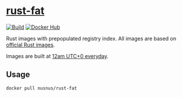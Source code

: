 # [rust-fat](https://github.com/kafji/rust-fat)

[![Build](https://github.com/kafji/noship/workflows/Build/badge.svg)](https://github.com/kafji/noship/actions?query=workflow%3ABuild)
[![Docker Hub](https://img.shields.io/badge/docker-hub-blue)](https://hub.docker.com/r/nusnus/rust-fat)

Rust images with prepopulated registry index. All images are based on [official Rust images](https://hub.docker.com/_/rust).

Images are built at [12am UTC+0 everyday](https://github.com/kafji/rust-fat/blob/master/.github/workflows/build.yml#L4-L5).

## Usage

```
docker pull nusnus/rust-fat
```
